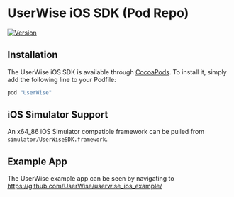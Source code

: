 # UserWise iOS SDK (Pod Repo)
[![Version](https://img.shields.io/cocoapods/v/UserWise.svg?style=flat)](https://cocoapods.org/pods/UserWise)


## Installation
The UserWise iOS SDK is available through [CocoaPods](http://cocoapods.org). To install
it, simply add the following line to your Podfile:

```ruby
pod "UserWise"
```

## iOS Simulator Support
An x64_86 iOS Simulator compatible framework can be pulled from `simulator/UserWiseSDK.framework`.

## Example App
The UserWise example app can be seen by navigating to https://github.com/UserWise/userwise_ios_example/

